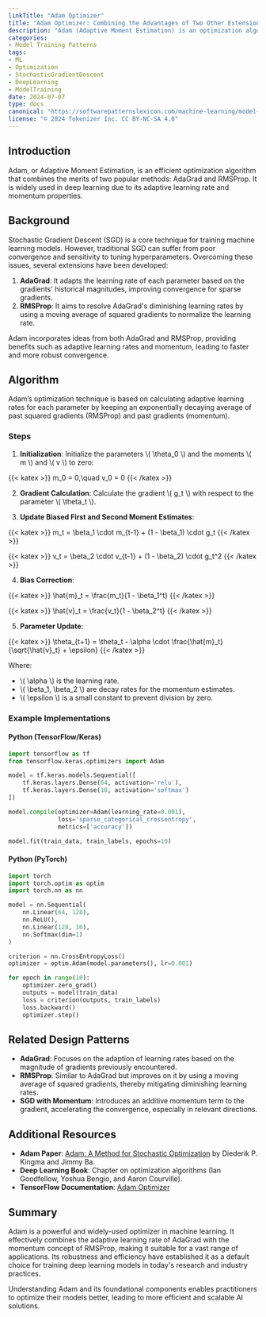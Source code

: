 ```yaml
---
linkTitle: "Adam Optimizer"
title: "Adam Optimizer: Combining the Advantages of Two Other Extensions of Stochastic Gradient Descent"
description: "Adam (Adaptive Moment Estimation) is an optimization algorithm that combines the advantages of two other extensions of stochastic gradient descent, providing an efficient and robust technique for training machine learning models."
categories:
- Model Training Patterns
tags:
- ML
- Optimization
- StochasticGradientDescent
- DeepLearning
- ModelTraining
date: 2024-07-07
type: docs
canonical: "https://softwarepatternslexicon.com/machine-learning/model-training-patterns/optimization-techniques/adam-optimizer"
license: "© 2024 Tokenizer Inc. CC BY-NC-SA 4.0"
---
```


## Introduction

Adam, or Adaptive Moment Estimation, is an efficient optimization algorithm that combines the merits of two popular methods: AdaGrad and RMSProp. It is widely used in deep learning due to its adaptive learning rate and momentum properties.

## Background

Stochastic Gradient Descent (SGD) is a core technique for training machine learning models. However, traditional SGD can suffer from poor convergence and sensitivity to tuning hyperparameters. Overcoming these issues, several extensions have been developed:

1. **AdaGrad**: It adapts the learning rate of each parameter based on the gradients' historical magnitudes, improving convergence for sparse gradients.
2. **RMSProp**: It aims to resolve AdaGrad's diminishing learning rates by using a moving average of squared gradients to normalize the learning rate.

Adam incorporates ideas from both AdaGrad and RMSProp, providing benefits such as adaptive learning rates and momentum, leading to faster and more robust convergence.

## Algorithm

Adam’s optimization technique is based on calculating adaptive learning rates for each parameter by keeping an exponentially decaying average of past squared gradients (RMSProp) and past gradients (momentum).

### Steps

1. **Initialization**: Initialize the parameters \\( \theta_0 \\) and the moments \\( m \\) and \\( v \\) to zero:
   
{{< katex >}}
m_0 = 0,\quad v_0 = 0
{{< /katex >}}

2. **Gradient Calculation**: Calculate the gradient \\( g_t \\) with respect to the parameter \\( \theta_t \\).

3. **Update Biased First and Second Moment Estimates**:

{{< katex >}} 
m_t = \beta_1 \cdot m_{t-1} + (1 - \beta_1) \cdot g_t 
{{< /katex >}}

{{< katex >}} 
v_t = \beta_2 \cdot v_{t-1} + (1 - \beta_2) \cdot g_t^2 
{{< /katex >}}

4. **Bias Correction**:

{{< katex >}} 
\hat{m}_t = \frac{m_t}{1 - \beta_1^t}
{{< /katex >}}

{{< katex >}} 
\hat{v}_t = \frac{v_t}{1 - \beta_2^t} 
{{< /katex >}}

5. **Parameter Update**:

{{< katex >}} 
\theta_{t+1} = \theta_t - \alpha \cdot \frac{\hat{m}_t}{\sqrt{\hat{v}_t} + \epsilon} 
{{< /katex >}}

Where:
- \\( \alpha \\) is the learning rate.
- \\( \beta_1, \beta_2 \\) are decay rates for the momentum estimates.
- \\( \epsilon \\) is a small constant to prevent division by zero.

### Example Implementations

#### Python (TensorFlow/Keras)

```python
import tensorflow as tf
from tensorflow.keras.optimizers import Adam

model = tf.keras.models.Sequential([
    tf.keras.layers.Dense(64, activation='relu'),
    tf.keras.layers.Dense(10, activation='softmax')
])

model.compile(optimizer=Adam(learning_rate=0.001),
              loss='sparse_categorical_crossentropy',
              metrics=['accuracy'])

model.fit(train_data, train_labels, epochs=10)
```

#### Python (PyTorch)

```python
import torch
import torch.optim as optim
import torch.nn as nn

model = nn.Sequential(
    nn.Linear(64, 128),
    nn.ReLU(),
    nn.Linear(128, 10),
    nn.Softmax(dim=1)
)

criterion = nn.CrossEntropyLoss()
optimizer = optim.Adam(model.parameters(), lr=0.001)

for epoch in range(10):
    optimizer.zero_grad()
    outputs = model(train_data)
    loss = criterion(outputs, train_labels)
    loss.backward()
    optimizer.step()
```

## Related Design Patterns

- **AdaGrad**: Focuses on the adaption of learning rates based on the magnitude of gradients previously encountered.
- **RMSProp**: Similar to AdaGrad but improves on it by using a moving average of squared gradients, thereby mitigating diminishing learning rates.
- **SGD with Momentum**: Introduces an additive momentum term to the gradient, accelerating the convergence, especially in relevant directions.

## Additional Resources

- **Adam Paper**: [Adam: A Method for Stochastic Optimization](https://arxiv.org/abs/1412.6980) by Diederik P. Kingma and Jimmy Ba.
- **Deep Learning Book**: Chapter on optimization algorithms (Ian Goodfellow, Yoshua Bengio, and Aaron Courville).
- **TensorFlow Documentation**: [Adam Optimizer](https://www.tensorflow.org/api_docs/python/tf/keras/optimizers/Adam)

## Summary

Adam is a powerful and widely-used optimizer in machine learning. It effectively combines the adaptive learning rate of AdaGrad with the momentum concept of RMSProp, making it suitable for a vast range of applications. Its robustness and efficiency have established it as a default choice for training deep learning models in today's research and industry practices.

Understanding Adam and its foundational components enables practitioners to optimize their models better, leading to more efficient and scalable AI solutions.
